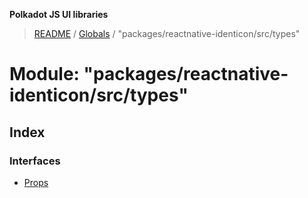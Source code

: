 **Polkadot JS UI libraries**

> [README](../README.md) / [Globals](../globals.md) / "packages/reactnative-identicon/src/types"

# Module: "packages/reactnative-identicon/src/types"

## Index

### Interfaces

* [Props](../interfaces/_packages_reactnative_identicon_src_types_.props.md)
